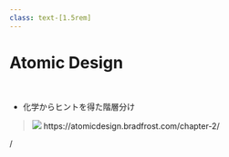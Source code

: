 ```yaml
---
class: text-[1.5rem]
---
```


# Atomic Design

<br>

- 化学からヒントを得た階層分け

>  <img src="atomic-design-process.png" class="" />
>  <a class="text-sm opacity-60">https://atomicdesign.bradfrost.com/chapter-2/</a>

<div
  class="absolute bottom-[1rem] right-[1rem] text-[1rem]"
>
  <SlideCurrentNo /> / <SlidesTotal />
</div>